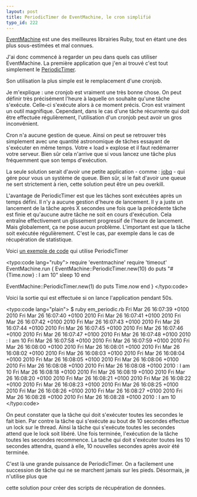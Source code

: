 ```yaml
---
layout: post
title: PeriodicTimer de EventMachine, le cron simplifié
typo_id: 222
---
```

[EventMachine](http://rubyeventmachine.com/) est une des meilleures librairies Ruby,
tout en étant une des plus sous-estimées et mal connues.

J'ai donc commencé à regarder un peu dans quels cas utiliser EventMachine.
La première application que j'en ai trouvé c'est tout simplement le [PeriodicTimer](http://eventmachine.rubyforge.org/EventMachine/PeriodicTimer.html).

Son utilisation la plus simple est le remplacement d'une cronjob.


Je m'explique : une cronjob est vraiment une très bonne chose. On peut définir très précisément l'heure à laquelle on souhaite qu'une tâche s'exécute. Celle-ci s'exécute alors à ce moment précis. Cron est vraiment un outil magnifique. Cependant, dans
le cas d'une tâche récurrente qui doit être effectuée régulièrement, l'utilisation d'un cronjob peut avoir un gros inconvénient.

Cron n'a aucune gestion de queue. Ainsi on peut se retrouver très simplement avec une quantité astronomique de tâches essayant de s'exécuter en même temps. Votre « load » explose et il faut redémarrer votre serveur. Bien sûr cela n'arrive que si vous lancez une tâche plus fréquemment que son temps d'exécution.

La seule solution serait d'avoir une petite application - comme : [jobq](http://forge.bearstech.com/trac/wiki/JobQueue) - qui gére pour vous un système de queue. Bien sûr, si le fait d'avoir une queue ne sert strictement à rien, cette solution peut être un peu overkill.

L'avantage de PeriodicTimer est que les tâches sont exécutées après un temps défini. Il n'y a aucune gestion d'heure de lancement. Il y a juste un lancement de la tâche après X secondes une fois que la précédente tâche est finie et qu'aucune autre tâche ne soit en cours d'exécution. Cela entraîne effectivement un glissement progressif de l'heure de lancement. Mais globalement, ça ne pose aucun problème. L'important est que la tâche soit exécutée régulièrement. C'est le cas, par exemple dans le cas de récupération de statistique.



Voici [un exemple de code](http://gist.github.com/345000) qui utilise
PeriodicTimer

<typo:code lang="ruby">
require 'eventmachine'
require 'timeout'
EventMachine.run {
 EventMachine::PeriodicTimer.new(10) do
   puts "#{Time.now} : I am 10"
   sleep 10
 end

 EventMachine::PeriodicTimer.new(1) do
   puts Time.now
 end
}
</typo:code>

Voici la sortie qui est effectuée si on lance l'application pendant 50s.

<typo:code lang="plain">
$ ruby em_periodic.rb
Fri Mar 26 16:07:39 +0100 2010
Fri Mar 26 16:07:40 +0100 2010
Fri Mar 26 16:07:41 +0100 2010
Fri Mar 26 16:07:42 +0100 2010
Fri Mar 26 16:07:43 +0100 2010
Fri Mar 26 16:07:44 +0100 2010
Fri Mar 26 16:07:45 +0100 2010
Fri Mar 26 16:07:46 +0100 2010
Fri Mar 26 16:07:47 +0100 2010
Fri Mar 26 16:07:48 +0100 2010 : I am 10
Fri Mar 26 16:07:58 +0100 2010
Fri Mar 26 16:07:59 +0100 2010
Fri Mar 26 16:08:00 +0100 2010
Fri Mar 26 16:08:01 +0100 2010
Fri Mar 26 16:08:02 +0100 2010
Fri Mar 26 16:08:03 +0100 2010
Fri Mar 26 16:08:04 +0100 2010
Fri Mar 26 16:08:05 +0100 2010
Fri Mar 26 16:08:06 +0100 2010
Fri Mar 26 16:08:08 +0100 2010
Fri Mar 26 16:08:08 +0100 2010 : I am 10
Fri Mar 26 16:08:18 +0100 2010
Fri Mar 26 16:08:19 +0100 2010
Fri Mar 26 16:08:20 +0100 2010
Fri Mar 26 16:08:21 +0100 2010
Fri Mar 26 16:08:22 +0100 2010
Fri Mar 26 16:08:23 +0100 2010
Fri Mar 26 16:08:25 +0100 2010
Fri Mar 26 16:08:26 +0100 2010
Fri Mar 26 16:08:27 +0100 2010
Fri Mar 26 16:08:28 +0100 2010
Fri Mar 26 16:08:28 +0100 2010 : I am 10
</typo:code>

On peut constater que la tâche qui doit s'exécuter toutes les
secondes le fait bien. Par contre la tâche qui s'exécute au bout de 10
secondes effectue un lock sur le thread. Ainsi la tâche qui s'exécute toutes
les secondes attend que le lock soit libéré. Une fois terminée,
l'exécution de la tâche toutes les secondes recommence. La tache qui doit s'exécuter toutes les 10
secondes attendra, quand à elle, 10 nouvelles secondes après avoir été terminée.

C'est là une grande puissance de PeriodicTimer. On a facilement une succession
de tâche qui ne se marchent jamais sur les pieds. Désormais,  je n'utilise plus que

cette solution pour créer des scripts de récupération de données.
